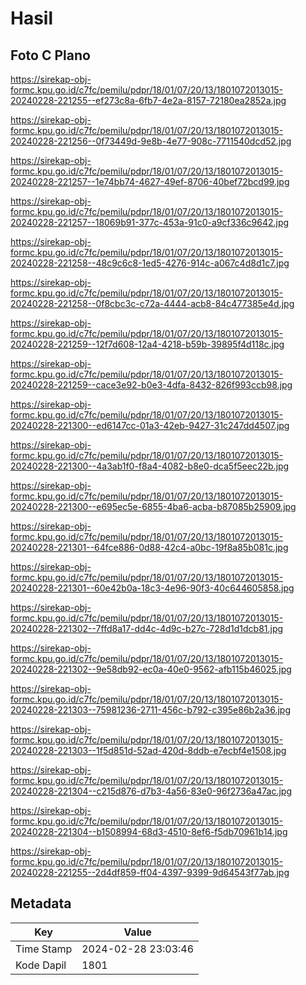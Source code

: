 # Hasil

## Foto C Plano

https://sirekap-obj-formc.kpu.go.id/c7fc/pemilu/pdpr/18/01/07/20/13/1801072013015-20240228-221255--ef273c8a-6fb7-4e2a-8157-72180ea2852a.jpg

https://sirekap-obj-formc.kpu.go.id/c7fc/pemilu/pdpr/18/01/07/20/13/1801072013015-20240228-221256--0f73449d-9e8b-4e77-908c-7711540dcd52.jpg

https://sirekap-obj-formc.kpu.go.id/c7fc/pemilu/pdpr/18/01/07/20/13/1801072013015-20240228-221257--1e74bb74-4627-49ef-8706-40bef72bcd99.jpg

https://sirekap-obj-formc.kpu.go.id/c7fc/pemilu/pdpr/18/01/07/20/13/1801072013015-20240228-221257--18069b91-377c-453a-91c0-a9cf336c9642.jpg

https://sirekap-obj-formc.kpu.go.id/c7fc/pemilu/pdpr/18/01/07/20/13/1801072013015-20240228-221258--48c9c6c8-1ed5-4276-914c-a067c4d8d1c7.jpg

https://sirekap-obj-formc.kpu.go.id/c7fc/pemilu/pdpr/18/01/07/20/13/1801072013015-20240228-221258--0f8cbc3c-c72a-4444-acb8-84c477385e4d.jpg

https://sirekap-obj-formc.kpu.go.id/c7fc/pemilu/pdpr/18/01/07/20/13/1801072013015-20240228-221259--12f7d608-12a4-4218-b59b-39895f4d118c.jpg

https://sirekap-obj-formc.kpu.go.id/c7fc/pemilu/pdpr/18/01/07/20/13/1801072013015-20240228-221259--cace3e92-b0e3-4dfa-8432-826f993ccb98.jpg

https://sirekap-obj-formc.kpu.go.id/c7fc/pemilu/pdpr/18/01/07/20/13/1801072013015-20240228-221300--ed6147cc-01a3-42eb-9427-31c247dd4507.jpg

https://sirekap-obj-formc.kpu.go.id/c7fc/pemilu/pdpr/18/01/07/20/13/1801072013015-20240228-221300--4a3ab1f0-f8a4-4082-b8e0-dca5f5eec22b.jpg

https://sirekap-obj-formc.kpu.go.id/c7fc/pemilu/pdpr/18/01/07/20/13/1801072013015-20240228-221300--e695ec5e-6855-4ba6-acba-b87085b25909.jpg

https://sirekap-obj-formc.kpu.go.id/c7fc/pemilu/pdpr/18/01/07/20/13/1801072013015-20240228-221301--64fce886-0d88-42c4-a0bc-19f8a85b081c.jpg

https://sirekap-obj-formc.kpu.go.id/c7fc/pemilu/pdpr/18/01/07/20/13/1801072013015-20240228-221301--60e42b0a-18c3-4e96-90f3-40c644605858.jpg

https://sirekap-obj-formc.kpu.go.id/c7fc/pemilu/pdpr/18/01/07/20/13/1801072013015-20240228-221302--7ffd8a17-dd4c-4d9c-b27c-728d1d1dcb81.jpg

https://sirekap-obj-formc.kpu.go.id/c7fc/pemilu/pdpr/18/01/07/20/13/1801072013015-20240228-221302--9e58db92-ec0a-40e0-9562-afb115b46025.jpg

https://sirekap-obj-formc.kpu.go.id/c7fc/pemilu/pdpr/18/01/07/20/13/1801072013015-20240228-221303--75981236-2711-456c-b792-c395e86b2a36.jpg

https://sirekap-obj-formc.kpu.go.id/c7fc/pemilu/pdpr/18/01/07/20/13/1801072013015-20240228-221303--1f5d851d-52ad-420d-8ddb-e7ecbf4e1508.jpg

https://sirekap-obj-formc.kpu.go.id/c7fc/pemilu/pdpr/18/01/07/20/13/1801072013015-20240228-221304--c215d876-d7b3-4a56-83e0-96f2736a47ac.jpg

https://sirekap-obj-formc.kpu.go.id/c7fc/pemilu/pdpr/18/01/07/20/13/1801072013015-20240228-221304--b1508994-68d3-4510-8ef6-f5db70961b14.jpg

https://sirekap-obj-formc.kpu.go.id/c7fc/pemilu/pdpr/18/01/07/20/13/1801072013015-20240228-221255--2d4df859-ff04-4397-9399-9d64543f77ab.jpg


## Metadata

| Key        | Value               |
| ---------- | ------------------- |
| Time Stamp | 2024-02-28 23:03:46 |
| Kode Dapil | 1801                |



